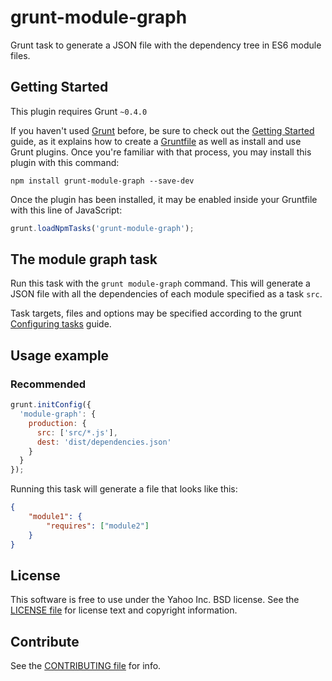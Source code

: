 grunt-module-graph
==========================

Grunt task to generate a JSON file with the dependency tree in ES6 module files.

Getting Started
---------------
This plugin requires Grunt `~0.4.0`

If you haven't used [Grunt](http://gruntjs.com/) before, be sure to check out
the [Getting Started](http://gruntjs.com/getting-started) guide, as it explains
how to create a [Gruntfile](http://gruntjs.com/sample-gruntfile) as well as
install and use Grunt plugins. Once you're familiar with that process, you may
install this plugin with this command:

```shell
npm install grunt-module-graph --save-dev
```

Once the plugin has been installed, it may be enabled inside your Gruntfile with
this line of JavaScript:

```js
grunt.loadNpmTasks('grunt-module-graph');
```

The module graph task
---------------------

Run this task with the `grunt module-graph` command. This will generate a JSON
file with all the dependencies of each module specified as a task `src`.

Task targets, files and options may be specified according to the grunt
[Configuring tasks](http://gruntjs.com/configuring-tasks) guide.

Usage example
-------------

### Recommended

```js
grunt.initConfig({
  'module-graph': {
    production: {
      src: ['src/*.js'],
      dest: 'dist/dependencies.json'
    }
  }
});
```

Running this task will generate a file that looks like this:

```json
{
    "module1": {
        "requires": ["module2"]
    }
}
```

License
-------

This software is free to use under the Yahoo Inc. BSD license.
See the [LICENSE file][] for license text and copyright information.

Contribute
----------

See the [CONTRIBUTING file][] for info.


[CONTRIBUTING file]: https://github.com/juandopazo/grunt-module-graph/blob/master/CONTRIBUTING.md
[LICENSE file]: https://github.com/juandopazo/grunt-module-graph/blob/master/LICENSE.md
